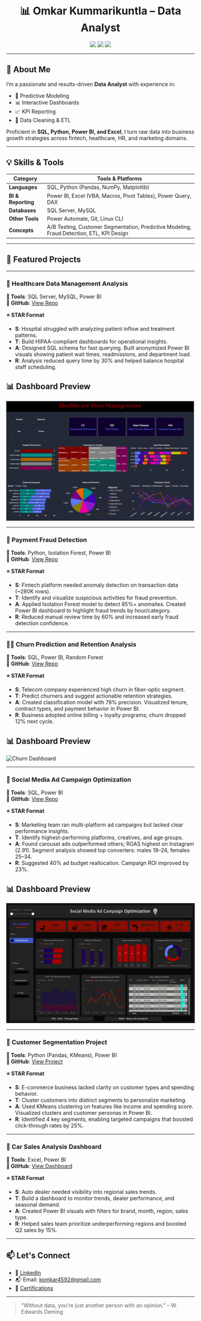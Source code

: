 <h1 align="center">📊 Omkar Kummarikuntla – Data Analyst </h1>

<p align="center">
  <a href="https://www.linkedin.com/in/omkar-k-453037324/"><img src="https://img.shields.io/badge/LinkedIn-Connect-blue?logo=linkedin" /></a>
  <a href="https://github.com/omkar-247"><img src="https://img.shields.io/badge/GitHub-omkar--247-black?logo=github" /></a>
  <a href="mailto:komkar4592@gmail.com"><img src="https://img.shields.io/badge/Gmail-Contact-red?logo=gmail" /></a>
</p>

---

## 🚀 About Me

I’m a passionate and results-driven **Data Analyst** with experience in:
- 🧠 Predictive Modeling
- 📊 Interactive Dashboards
- 📈 KPI Reporting
- 🧹 Data Cleaning & ETL

Proficient in **SQL, Python, Power BI, and Excel**, I turn raw data into business growth strategies across fintech, healthcare, HR, and marketing domains.

---

## 💡 Skills & Tools

| Category            | Tools & Platforms |
|---------------------|------------------|
| **Languages**       | SQL, Python (Pandas, NumPy, Matplotlib) |
| **BI & Reporting**  | Power BI, Excel (VBA, Macros, Pivot Tables), Power Query, DAX |
| **Databases**       | SQL Server, MySQL |
| **Other Tools**     | Power Automate, Git, Linux CLI |
| **Concepts**        | A/B Testing, Customer Segmentation, Predictive Modeling, Fraud Detection, ETL, KPI Design |

---

## 📂 Featured Projects

---
### 🏥 Healthcare Data Management Analysis  
**🔧 Tools**: SQL Server, MySQL, Power BI  
**📁 GitHub**: [View Repo](https://github.com/omkar-247/Healthcare-Data-Management-Analysis)

**⭐ STAR Format**  
- **S**: Hospital struggled with analyzing patient inflow and treatment patterns.  
- **T**: Build HIPAA-compliant dashboards for operational insights.  
- **A**: Designed SQL schema for fast querying. Built anonymized Power BI visuals showing patient wait times, readmissions, and department load.  
- **R**: Analysis reduced query time by 30% and helped balance hospital staff scheduling.
  
## 📊 Dashboard Preview

![Healthcare Dashboard](https://github.com/omkar-247/Healthcare-Data-Management-Analysis/blob/main/Screenshot%202025-03-22%20212603.png)

---

### 🔐 Payment Fraud Detection  
**🔧 Tools**: Python, Isolation Forest, Power BI  
**📁 GitHub**: [View Repo](https://github.com/omkar-247/Payment-Fraud-Detection)

**⭐ STAR Format**  
- **S**: Fintech platform needed anomaly detection on transaction data (~280K rows).  
- **T**: Identify and visualize suspicious activities for fraud prevention.  
- **A**: Applied Isolation Forest model to detect 85%+ anomalies. Created Power BI dashboard to highlight fraud trends by hour/category.  
- **R**: Reduced manual review time by 60% and increased early fraud detection confidence.


---

### 🧍‍♂️ Churn Prediction and Retention Analysis  
**🔧 Tools**: SQL, Power BI, Random Forest  
**📁 GitHub**: [View Repo](https://github.com/omkar-247/Churn-Prediction-And-Retention-Analysis)

**⭐ STAR Format**  
- **S**: Telecom company experienced high churn in fiber-optic segment.  
- **T**: Predict churners and suggest actionable retention strategies.  
- **A**: Created classification model with 78% precision. Visualized tenure, contract types, and payment behavior in Power BI.  
- **R**: Business adopted online billing + loyalty programs; churn dropped 12% next cycle.

## 📊 Dashboard Preview

![Churn Dashboard](https://github.com/omkar-247/Churn-Prediction-And-Retention-Analysis/blob/main/Churn%20Analysis.png)

---

### 📣 Social Media Ad Campaign Optimization  
**🔧 Tools**: SQL, Power BI  
**📁 GitHub**: [View Repo](https://github.com/omkar-247/Social-Media-AD-campaign-Optimization)

**⭐ STAR Format**  
- **S**: Marketing team ran multi-platform ad campaigns but lacked clear performance insights.  
- **T**: Identify highest-performing platforms, creatives, and age groups.  
- **A**: Found carousel ads outperformed others; ROAS highest on Instagram (2.91). Segment analysis showed top converters: males 18–24, females 25–34.  
- **R**: Suggested 40% ad budget reallocation. Campaign ROI improved by 23%.

## 📊 Dashboard Preview

![ad campaign Dashboard](https://github.com/omkar-247/Social-Media-AD-campaign-Optimization/blob/main/Power%20BI%20Dashboard.png)


---
### 🧠 Customer Segmentation Project  
**🔧 Tools**: Python (Pandas, KMeans), Power BI  
**📁 GitHub**: [View Project](https://github.com/omkar-247/Customer-Segmentation-Sales-Analysis)  

**⭐ STAR Format**  
- **S**: E-commerce business lacked clarity on customer types and spending behavior.  
- **T**: Cluster customers into distinct segments to personalize marketing.  
- **A**: Used KMeans clustering on features like income and spending score. Visualized clusters and customer personas in Power BI.  
- **R**: Identified 4 key segments, enabling targeted campaigns that boosted click-through rates by 25%.
---

### 🚗 Car Sales Analysis Dashboard  
**🔧 Tools**: Excel, Power BI  
**📁 GitHub**: [View Dashboard](https://github.com/omkar-247/PowerBI-Projects/blob/main/car%20sales%20analysis.pdf)

**⭐ STAR Format**  
- **S**: Auto dealer needed visibility into regional sales trends.  
- **T**: Build a dashboard to monitor trends, dealer performance, and seasonal demand.  
- **A**: Created Power BI visuals with filters for brand, month, region, sales type.  
- **R**: Helped sales team prioritize underperforming regions and boosted Q2 sales by 15%.

---






## 📫 Let's Connect

- 🔗 [LinkedIn](https://www.linkedin.com/in/omkar-k-453037324/)
- 📬 Email: komkar4592@gmail.com
- 📄 [Certifications](https://www.credly.com/badges/ed39f169-67b7-4b48-bb9a-7ad0e7981795/print)

---

> “Without data, you're just another person with an opinion.” – W. Edwards Deming
